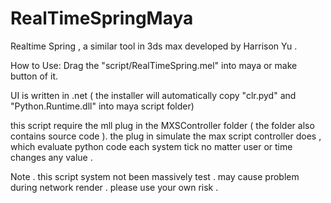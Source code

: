 RealTimeSpringMaya
==================

Realtime Spring , a similar tool in 3ds max developed by Harrison Yu .

How to Use:
Drag the "script/RealTimeSpring.mel" into maya or make button of it.

UI is written in .net ( the installer will automatically copy "clr.pyd"
and "Python.Runtime.dll" into maya script folder)

this script require the mll plug in the MXSController folder ( the
folder also contains source code ). the plug in simulate the max script
controller does , which evaluate python code each system tick no matter
user or time changes any value .

Note . this script system not been massively test . may cause problem
during network render . please use your own risk .
